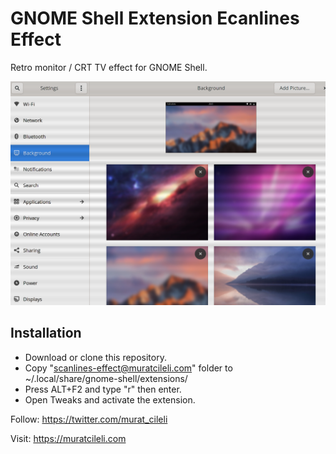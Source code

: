 # GNOME Shell Extension Ecanlines Effect
Retro monitor / CRT TV effect for GNOME Shell.

![Screenshot](https://github.com/murat-cileli/gnome-shell-extension-scanlines-effect/blob/main/preview.png)

## Installation

- Download or clone this repository.
- Copy "scanlines-effect@muratcileli.com" folder to ~/.local/share/gnome-shell/extensions/
- Press ALT+F2 and type "r" then enter.
- Open Tweaks and activate the extension.

Follow: https://twitter.com/murat_cileli 

Visit: https://muratcileli.com
